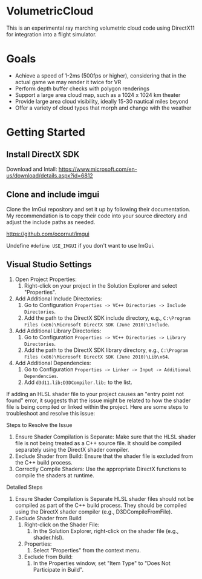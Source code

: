 # VolumetricCloud

This is an experimental ray marching volumetric cloud code using DirectX11 for integration into a flight simulator.

# Goals

- Achieve a speed of 1-2ms (500fps or higher), considering that in the actual game we may render it twice for VR
- Perform depth buffer checks with polygon renderings
- Support a large area cloud map, such as a 1024 x 1024 km theater
- Provide large area cloud visibility, ideally 15-30 nautical miles beyond
- Offer a variety of cloud types that morph and change with the weather

# Getting Started

## Install DirectX SDK

Download and Intall:
https://www.microsoft.com/en-us/download/details.aspx?id=6812

## Clone and include imgui

Clone the ImGui repository and set it up by following their documentation. My recommendation is to copy their code into your source directory and adjust the include paths as needed.

https://github.com/ocornut/imgui

Undefine `#define USE_IMGUI` if you don't want to use ImGui.

## Visual Studio Settings

1.	Open Project Properties:
    1.  Right-click on your project in the Solution Explorer and select "Properties".
2.	Add Additional Include Directories:
    1.  Go to Configuration `Properties -> VC++ Directories -> Include Directories`.
    2.  Add the path to the DirectX SDK include directory, e.g., `C:\Program Files (x86)\Microsoft DirectX SDK (June 2010)\Include`.
3.	Add Additional Library Directories:
    1.  Go to Configuration `Properties -> VC++ Directories -> Library Directories`.
    2.  Add the path to the DirectX SDK library directory, e.g., `C:\Program Files (x86)\Microsoft DirectX SDK (June 2010)\Lib\x64`.
4.	Add Additional Dependencies:
    1.  Go to Configuration `Properties -> Linker -> Input -> Additional Dependencies`.
    2.  Add `d3d11.lib;D3DCompiler.lib;` to the list.

If adding an HLSL shader file to your project causes an "entry point not found" error, it suggests that the issue might be related to how the shader file is being compiled or linked within the project. Here are some steps to troubleshoot and resolve this issue:

Steps to Resolve the Issue
1.	Ensure Shader Compilation is Separate: Make sure that the HLSL shader file is not being treated as a C++ source file. It should be compiled separately using the DirectX shader compiler.
2.	Exclude Shader from Build: Ensure that the shader file is excluded from the C++ build process.
3.	Correctly Compile Shaders: Use the appropriate DirectX functions to compile the shaders at runtime.

Detailed Steps
1. Ensure Shader Compilation is Separate
    HLSL shader files should not be compiled as part of the C++ build process. They should be compiled using the DirectX shader compiler (e.g., D3DCompileFromFile).
2. Exclude Shader from Build
    1.	Right-click on the Shader File:
        1.	In the Solution Explorer, right-click on the shader file (e.g., shader.hlsl).
    2.	Properties:
        1.	Select "Properties" from the context menu.
    3.	Exclude from Build:
        1.	In the Properties window, set "Item Type" to "Does Not Participate in Build".